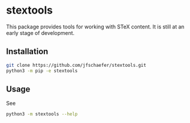 # stextools

This package provides tools for working with STeX content.
It is still at an early stage of development.

## Installation
```bash
git clone https://github.com/jfschaefer/stextools.git
python3 -m pip -e stextools
```

## Usage
See
```bash
python3 -m stextools --help
```